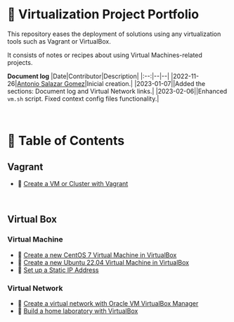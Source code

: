 # :book: Virtualization Project Portfolio

This repository eases the deployment of solutions using any virtualization tools such as Vagrant or VirtualBox.

It consists of notes or recipes about using Virtual Machines-related projects.

**Document log**
|Date|Contributor|Description|
|:--:|--|--|
|2022-11-26|[Antonio Salazar Gomez](mailto:antonio.salazar@ymail.com)|Inicial creation.|
|2023-01-07||Added the sections: Document log and Virtual Network links.|
|2023-02-06||Enhanced `vm.sh` script. Fixed context config files functionality.|

<br/>

# :bookmark_tabs: Table of Contents

## Vagrant

- :link: [Create a VM or Cluster with Vagrant](vagrant/vm/README.md)

<br/>

## Virtual Box

### Virtual Machine

- :link: [Create a new CentOS 7 Virtual Machine in VirtualBox](virtualbox/vm/centos7/README.md)
- :link: [Create a new Ubuntu 22.04 Virtual Machine in VirtualBox](virtualbox/vm/ubuntu2204/README.md)
- :link: [Set up a Static IP Address](virtualbox/network/setup_a_static_ip_address.md)

### Virtual Network
- :link: [Create a virtual network with Oracle VM VirtualBox Manager](virutalbox/../virtualbox/network/README.md)
- :link: [Build a home laboratory with VirtualBox](virtualbox/home_lab/README.md)
